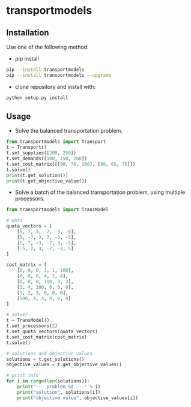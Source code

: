 # transportmodels


Installation
---------------

Use one of the following method:

* pip install
```bash
pip --install transportmodels
pip --install transportmodels --upgrade
```
* clone repository and install with:
```bash
python setup.py install
```        
Usage
-------

* Solve the balanced transportation problem.

```python
from transportmodels import Transport
t = Transport()
t.set_supplies([200, 250])
t.set_demands([100, 150, 200])
t.set_cost_matrix([[90, 70, 100], [80, 65, 75]])
t.solve()
print(t.get_solution())
print(t.get_objective_value())
```

* Solve a batch of the balanced transportation problem, using multiple processors.

```python
from transportmodels import TransModel

# data
quota_vectors = [
    [5, 7, 3, -7, -3, -5],
    [5, -7, 3, 7, -3, -5],
    [5, 7, -3, -7, 3, -5],
    [-5, 7, 3, -7, -3, 5]
]

cost_matrix = [
    [0, 0, 0, 3, 1, 100], 
    [0, 0, 0, 4, 2, 4], 
    [0, 0, 0, 100, 3, 3],
    [3, 4, 100, 0, 0, 0], 
    [1, 2, 3, 0, 0, 0], 
    [100, 4, 3, 0, 0, 0]
]

# solver
t = TransModel()
t.set_processors(2)
t.set_quota_vectors(quota_vectors)
t.set_cost_matrix(cost_matrix)
t.solve()

# solutions and objective values
solutions = t.get_solutions()
objective_values = t.get_objective_values()

# print info
for i in range(len(solutions)):
    print("--- problem %d ---" % i)
    print("solution", solutions[i])
    print("objective value", objective_values[i])
```